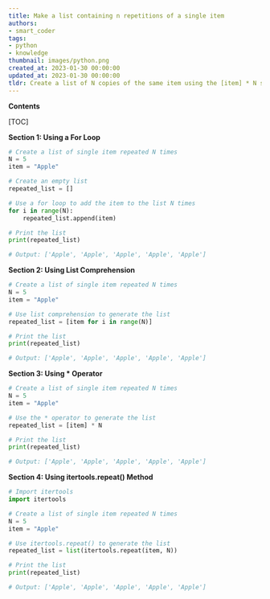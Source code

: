 ```yaml
---
title: Make a list containing n repetitions of a single item
authors:
- smart_coder
tags:
- python
- knowledge
thumbnail: images/python.png
created_at: 2023-01-30 00:00:00
updated_at: 2023-01-30 00:00:00
tldr: Create a list of N copies of the same item using the [item] * N syntax.
---
```


**Contents**

[TOC]

**Section 1: Using a For Loop**

```python
# Create a list of single item repeated N times
N = 5
item = "Apple"

# Create an empty list
repeated_list = []

# Use a for loop to add the item to the list N times
for i in range(N):
    repeated_list.append(item)

# Print the list
print(repeated_list)

# Output: ['Apple', 'Apple', 'Apple', 'Apple', 'Apple']
```

**Section 2: Using List Comprehension**

```python
# Create a list of single item repeated N times
N = 5
item = "Apple"

# Use list comprehension to generate the list
repeated_list = [item for i in range(N)]

# Print the list
print(repeated_list)

# Output: ['Apple', 'Apple', 'Apple', 'Apple', 'Apple']
```

**Section 3: Using * Operator**

```python
# Create a list of single item repeated N times
N = 5
item = "Apple"

# Use the * operator to generate the list
repeated_list = [item] * N

# Print the list
print(repeated_list)

# Output: ['Apple', 'Apple', 'Apple', 'Apple', 'Apple']
```

**Section 4: Using itertools.repeat() Method**

```python
# Import itertools
import itertools

# Create a list of single item repeated N times
N = 5
item = "Apple"

# Use itertools.repeat() to generate the list
repeated_list = list(itertools.repeat(item, N))

# Print the list
print(repeated_list)

# Output: ['Apple', 'Apple', 'Apple', 'Apple', 'Apple']
```
